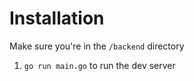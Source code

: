 # Installation

Make sure you're in the `/backend` directory

1. `go run main.go` to run the dev server
